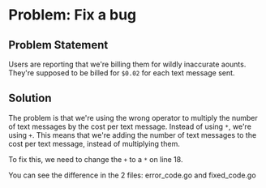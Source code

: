 # Problem: Fix a bug

## Problem Statement

Users are reporting that we're billing them for wildly inaccurate aounts. They're supposed to be billed for `$0.02` for each text message sent.

## Solution

The problem is that we're using the wrong operator to multiply the number of text messages by the cost per text message. Instead of using `*`, we're using `+`. This means that we're adding the number of text messages to the cost per text message, instead of multiplying them.

To fix this, we need to change the `+` to a `*` on line 18.

You can see the difference in the 2 files:
error_code.go and fixed_code.go
